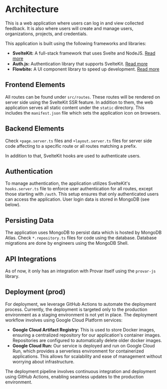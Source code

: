 # Architecture

This is a web application where users can log in and view collected feedback. It is also where users will create and manage users, organizations, projects, and credentials.

This application is built using the following frameworks and libraries:

- **SvelteKit:** A full-stack framework that uses Svelte and NodeJS. [Read more](https://kit.svelte.dev)
- **Auth.js:** Authentication library that supports SvelteKit. [Read more](https://authjs.dev/)
- **Flowbite:** A UI component library to speed up development. [Read more](https://flowbite-svelte.com)

## Frontend Elements

All routes can be found under `src/routes`. These routes will be rendered on server side using the SvelteKit SSR feature. In addition to them, the web application serves all static content under the `static` directory. This includes the `manifest.json` file which sets the application icon on browsers.

## Backend Elements

Check `+page.server.ts` files and `+layout.server.ts` files for server side code affecting to a specific route or all routes matching a prefix.

In addition to that, SvelteKit hooks are used to authenticate users.

## Authentication

To manage authentication, the application utilizes SvelteKit's `hooks.server.ts` file to enforce user authentication for all routes, except those starting with `/auth`. This setup ensures that only authenticated users can access the application. User login data is stored in MongoDB (see below).

## Persisting Data

The application uses MongoDB to persist data which is hosted by MongoDB Atlas. Check `*.repository.ts` files for code using the database. Database migrations are done by engineers using the MongoDB Shell.

## API Integrations

As of now, it only has an integration with Provar itself using the `provar-js` library.

## Deployment (prod)

For deployment, we leverage GitHub Actions to automate the deployment process. Currently, the deployment is targeted only to the production environment as a staging environment is not yet in place. The deployment workflow involves using Google Cloud Platform services:

- **Google Cloud Artifact Registry:** This is used to store Docker images, ensuring a centralized repository for our application's container images. Repositories are configured to automatically delete older docker images.
- **Google Cloud Run:** Our service is deployed and run on Google Cloud Run, which provides a serverless environment for containerized applications. This allows for scalability and ease of management without worrying about infrastructure.

The deployment pipeline involves continuous integration and deployment using GitHub Actions, enabling seamless updates to the production environment.
